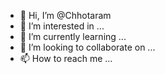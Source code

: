 - 👋 Hi, I’m @Chhotaram
- 👀 I’m interested in ...
- 🌱 I’m currently learning ...
- 💞️ I’m looking to collaborate on ...
- 📫 How to reach me ...

<!---
Chhotaram/Chhotaram is a ✨ special ✨ repository because its `README.md` (this file) appears on your GitHub profile.
You can click the Preview link to take a look at your changes.
--->
